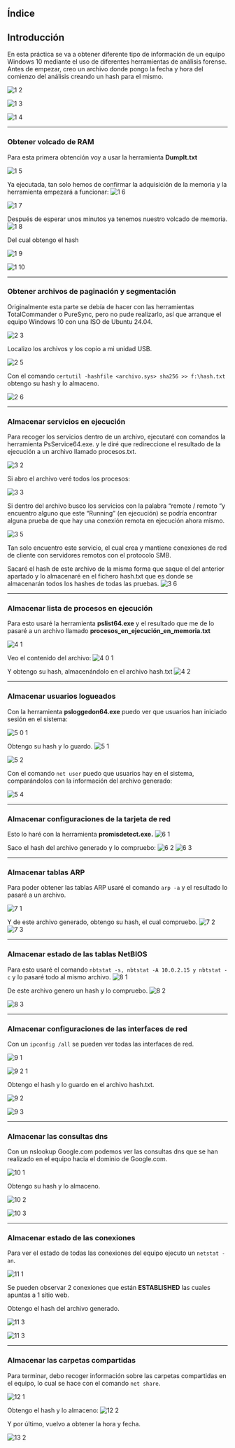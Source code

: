 ## Índice


## Introducción

En esta práctica se va a obtener diferente tipo de información de un equipo Windows 10 mediante el uso de diferentes herramientas de análisis forense. 
Antes de empezar, creo un archivo donde pongo la fecha y hora del comienzo del análisis creando un hash para el mismo.

![1 2](https://github.com/user-attachments/assets/420d400c-7264-4d8a-aece-40b295220d22)

![1 3](https://github.com/user-attachments/assets/f0fc67bf-b6a6-4b07-934d-ec9a00f5f7a6)

![1 4](https://github.com/user-attachments/assets/41c151b8-280c-4ede-a316-6fabeced7a70)


---
### Obtener volcado de RAM
Para esta primera obtención voy a usar la herramienta **DumpIt.txt**

![1 5](https://github.com/user-attachments/assets/ce38ce06-70f7-4936-8fb4-3de94f34633b)


Ya ejecutada, tan solo hemos de confirmar la adquisición de la memoria y la herramienta empezará a funcionar:
![1 6](https://github.com/user-attachments/assets/b168c975-bfb8-463e-8d65-cfd69281f681)


![1 7](https://github.com/user-attachments/assets/e4580c52-5f6f-4c7f-a906-80ec44084113)


Después de esperar unos minutos ya tenemos nuestro volcado de memoria.
![1 8](https://github.com/user-attachments/assets/dc1ed20a-12f3-471c-b125-1dad2fe63f6a)


Del cual obtengo el hash

![1 9](https://github.com/user-attachments/assets/971ad78b-abe7-4526-87e0-a764cd6d5060)


![1 10](https://github.com/user-attachments/assets/b5673202-fe5a-4bbd-9112-3264632497b3)

---
### Obtener archivos de paginación y segmentación

Originalmente esta parte se debía de hacer con las herramientas TotalCommander o PureSync, pero no pude realizarlo, así que arranque el equipo Windows 10 con una ISO de Ubuntu 24.04.


![2 3](https://github.com/user-attachments/assets/2f7109ba-27fd-48cf-bf3d-b6e240625a74)


Localizo los archivos y los copio a mi unidad USB.

![2 5](https://github.com/user-attachments/assets/419e51a6-717d-45d9-826a-cb4408acc165)


Con el comando `certutil -hashfile <archivo.sys> sha256 >> f:\hash.txt` obtengo su hash y lo almaceno.

![2 6](https://github.com/user-attachments/assets/5c4e9310-93dc-46f5-a0c2-b3a13f8430e1)

---

### Almacenar servicios en ejecución

Para recoger los servicios dentro de un archivo, ejecutaré con comandos la herramienta PsService64.exe. y le diré que redireccione el resultado de la ejecución a un archivo llamado procesos.txt.

![3 2](https://github.com/user-attachments/assets/394b5f25-b8dd-45b8-8293-fd5a6c006966)


Si abro el archivo veré todos los procesos:

![3 3](https://github.com/user-attachments/assets/f23e9852-c854-4e8b-95b2-ad8ad7e9d571)


Si dentro del archivo busco los servicios con la palabra “remote / remoto “y encuentro alguno que este “Running” (en ejecución) se podría encontrar alguna prueba de que hay una conexión remota en ejecución ahora mismo.

![3 5](https://github.com/user-attachments/assets/5325407d-4108-4536-a2a7-09bc0849b8d3)


Tan solo encuentro este servicio, el cual crea y mantiene conexiones de red de cliente con servidores remotos con el protocolo SMB. 

Sacaré el hash de este archivo de la misma forma que saque el del anterior apartado y lo almacenaré en el fichero hash.txt que es donde se almacenarán todos los hashes de todas las pruebas.
![3 6](https://github.com/user-attachments/assets/d4424eb2-e063-48d9-871a-a9abd91f5f18)

---

### Almacenar lista de procesos en ejecución

Para esto usaré la herramienta **pslist64.exe** y el resultado que me de lo pasaré a un archivo llamado **procesos_en_ejecución_en_memoria.txt**

![4 1](https://github.com/user-attachments/assets/c911070b-fb07-48c7-9a02-551408b832e7)


Veo el contenido del archivo:
![4 0 1](https://github.com/user-attachments/assets/051a7b10-21e7-4841-a136-dfc098e6cb33)


Y obtengo su hash, almacenándolo en el archivo hash.txt
![4 2](https://github.com/user-attachments/assets/0d4e791c-5009-486f-9a34-012b36d00bee)

---

### Almacenar usuarios logueados

Con la herramienta **psloggedon64.exe** puedo ver que usuarios han iniciado sesión en el sistema:

![5 0 1](https://github.com/user-attachments/assets/42dfa932-2b95-4be8-9cd5-baa80e80d23e)


Obtengo su hash y lo guardo.
![5 1](https://github.com/user-attachments/assets/09ba9f1a-19bb-4a8f-bf82-5aa99a23d64e)


![5 2](https://github.com/user-attachments/assets/2fcfb8ab-12bd-471e-99cc-ddb904846c1f)


Con el comando `net user` puedo que usuarios hay en el sistema, comparándolos con la información del archivo generado:

![5 4](https://github.com/user-attachments/assets/a62c8e9c-42db-4894-9a60-6724c562a45f)


---

### Almacenar configuraciones de la tarjeta de red

Esto lo haré con la herramienta **promisdetect.exe.**
![6 1](https://github.com/user-attachments/assets/1753a54b-41c7-4cac-8e9c-5c39c18a1862)


Saco el hash del archivo generado y lo compruebo:
![6 2](https://github.com/user-attachments/assets/f92c84bb-388a-4cfd-a3d4-94bd87c284be)
![6 3](https://github.com/user-attachments/assets/7d369ab1-8603-46c1-9eb7-70c8bdcf841e)

--- 

### Almacenar tablas ARP

Para poder obtener las tablas ARP usaré el comando `arp -a` y el resultado lo pasaré a un archivo.

![7 1](https://github.com/user-attachments/assets/4a152617-7230-4401-a75b-34338a7ab6d1)


Y de este archivo generado, obtengo su hash, el cual compruebo.
![7 2](https://github.com/user-attachments/assets/84668fdf-3a3a-4f75-80ed-83ca88da02cc)
![7 3](https://github.com/user-attachments/assets/a40ffe4a-57d8-45ee-b9dd-2eaca2b91916)

---

### Almacenar estado de las tablas NetBIOS

Para esto usaré el comando `nbtstat -s, nbtstat -A 10.0.2.15 y nbtstat -c` y lo pasaré todo al mismo archivo.
![8 1](https://github.com/user-attachments/assets/914496b1-59c0-4a57-a6f9-f8b0c6efff25)


De este archivo genero un hash y lo compruebo.
![8 2](https://github.com/user-attachments/assets/80136846-5d26-4774-8eea-43568c7c4697)

![8 3](https://github.com/user-attachments/assets/0832ab93-07b0-46c2-b00e-34a7ac26406e)

---

### Almacenar configuraciones de las interfaces de red

Con un `ipconfig /all`  se pueden ver todas las interfaces de red.

![9 1](https://github.com/user-attachments/assets/3a78ae7b-40c0-4ed5-8ce5-5f2a1fa87ce9)


![9 2 1](https://github.com/user-attachments/assets/f51cd980-0c53-4f4d-bf08-a399c15940ff)


Obtengo el hash y lo guardo en el archivo hash.txt.

![9 2](https://github.com/user-attachments/assets/971a34d4-7b26-4d59-9b54-8f909264c3aa)


![9 3](https://github.com/user-attachments/assets/5a10fb64-028e-4a35-b1cf-de14c9d6bc46)


---

### Almacenar las consultas dns

Con un nslookup Google.com podemos ver las consultas dns que se han realizado en el equipo hacia el dominio de Google.com.

![10 1](https://github.com/user-attachments/assets/1e8a5914-ead0-4850-ae3d-61de765a50b9)


Obtengo su hash y lo almaceno.

![10 2](https://github.com/user-attachments/assets/a7f85b56-b9d1-441c-b194-ab873d462844)


![10 3](https://github.com/user-attachments/assets/07f90764-175b-448c-b622-85607735e080)


---

### Almacenar estado de las conexiones

Para ver el estado de todas las conexiones del equipo ejecuto un `netstat -an`.

![11 1](https://github.com/user-attachments/assets/f0712f73-7868-43a4-9fff-7117226eaa05)


Se pueden observar 2 conexiones que están **ESTABLISHED** las cuales apuntas a 1 sitio web. 

Obtengo el hash del archivo generado.

![11 3](https://github.com/user-attachments/assets/6c4d7a8f-c3ae-4fcc-aae6-3d6ed1357ea1)


![11 3](https://github.com/user-attachments/assets/3e624703-253b-49b7-8417-fc7da4bbc8a7)

---

### Almacenar las carpetas compartidas

Para terminar, debo recoger información sobre las carpetas compartidas en el equipo, lo cual se hace con el comando `net share`.

![12 1](https://github.com/user-attachments/assets/5871957a-1c1d-4179-b76c-6222540e6d64)


Obtengo el hash y lo almaceno:
![12 2](https://github.com/user-attachments/assets/d1d975cb-9b2b-4dd8-8f08-f703fd739c8f)


Y por último, vuelvo a obtener la hora y fecha.

![13 2](https://github.com/user-attachments/assets/8754b90d-838b-4657-b32e-0bf730c9ed33)


